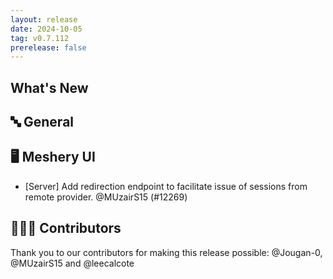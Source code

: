 ```yaml
---
layout: release
date: 2024-10-05
tag: v0.7.112
prerelease: false
---
```


## What's New

## 🔤 General

## 🖥 Meshery UI

- [Server] Add redirection endpoint to facilitate issue of sessions from remote provider. @MUzairS15 (#12269)

## 👨🏽‍💻 Contributors

Thank you to our contributors for making this release possible:
@Jougan-0, @MUzairS15 and @leecalcote
